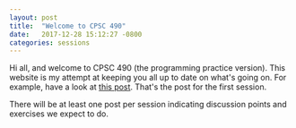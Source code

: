 ```yaml
---
layout: post
title:  "Welcome to CPSC 490"
date:   2017-12-28 15:12:27 -0800
categories: sessions
---
```


Hi all, and welcome to CPSC 490 (the programming practice version).
This website is my attempt at keeping you all up to date on what's going on.
For example, have a look at [this post](/sessions/2017/12/28/session-1.html). That's the post for the first session.

There will be at least one post per session indicating discussion points and exercises we expect to do.

